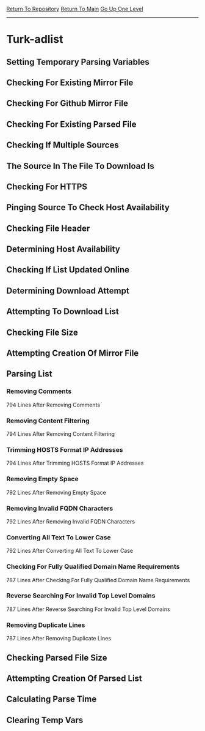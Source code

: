 [Return To Repository](https://github.com/deathbybandaid/piholeparser/)
[Return To Main](https://github.com/deathbybandaid/piholeparser/blob/master/RecentRunLogs/Mainlog.md)
[Go Up One Level](https://github.com/deathbybandaid/piholeparser/blob/master/RecentRunLogs/TopLevelScripts/30-Processing-Blacklists.md)
____________________________________
# Turk-adlist
## Setting Temporary Parsing Variables
## Checking For Existing Mirror File
## Checking For Github Mirror File
## Checking For Existing Parsed File
## Checking If Multiple Sources
## The Source In The File To Download Is
## Checking For HTTPS
## Pinging Source To Check Host Availability
## Checking File Header
## Determining Host Availability
## Checking If List Updated Online
## Determining Download Attempt
## Attempting To Download List
## Checking File Size
## Attempting Creation Of Mirror File
## Parsing List
### Removing Comments
794 Lines After Removing Comments
### Removing Content Filtering
794 Lines After Removing Content Filtering
### Trimming HOSTS Format IP Addresses
794 Lines After Trimming HOSTS Format IP Addresses
### Removing Empty Space
792 Lines After Removing Empty Space
### Removing Invalid FQDN Characters
792 Lines After Removing Invalid FQDN Characters
### Converting All Text To Lower Case
792 Lines After Converting All Text To Lower Case
### Checking For Fully Qualified Domain Name Requirements
787 Lines After Checking For Fully Qualified Domain Name Requirements
### Reverse Searching For Invalid Top Level Domains
787 Lines After Reverse Searching For Invalid Top Level Domains
### Removing Duplicate Lines
787 Lines After Removing Duplicate Lines
## Checking Parsed File Size
## Attempting Creation Of Parsed List
## Calculating Parse Time
## Clearing Temp Vars
